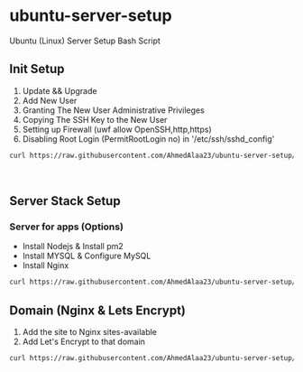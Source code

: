 # ubuntu-server-setup
Ubuntu (Linux) Server Setup Bash Script

## Init Setup

1. Update && Upgrade
2. Add New User
3. Granting The New User Administrative Privileges
4. Copying The SSH Key to the New User
5. Setting up Firewall (uwf allow OpenSSH,http,https)
6. Disabling Root Login (PermitRootLogin no) in '/etc/ssh/sshd_config'


```bash
curl https://raw.githubusercontent.com/AhmedAlaa23/ubuntu-server-setup/main/init-setup.sh | bash
```

<br>

## Server Stack Setup

### Server for apps (Options)
- Install Nodejs & Install pm2
- Install MYSQL & Configure MySQL
- Install Nginx

```bash
curl https://raw.githubusercontent.com/AhmedAlaa23/ubuntu-server-setup/main/stack-setup.sh | bash
```

## Domain (Nginx & Lets Encrypt)
1. Add the site to Nginx sites-available
2. Add Let's Encrypt to that domain

```bash
curl https://raw.githubusercontent.com/AhmedAlaa23/ubuntu-server-setup/main/domain-setup.sh | bash
```